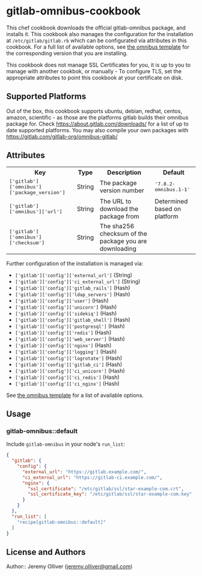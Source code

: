 # gitlab-omnibus-cookbook

This chef cookbook downloads the official gitlab-omnibus package, and installs it.
This cookbook also manages the configuration for the installation at `/etc/gitlab/gitlab.rb` which can be configurated via attributes in this cookbook. For a full list of available options, see [the omnibus template](https://gitlab.com/gitlab-org/omnibus-gitlab/raw/master/files/gitlab-config-template/gitlab.rb.template) for the corresponding version that you are installing.

This cookbook does not manage SSL Certificates for you, it is up to you to manage with another cookbok, or manually - To configure TLS, set the appropriate attributes to point this cookbook at your certificate on disk.

## Supported Platforms

Out of the box, this cookbook supports ubuntu, debian, redhat, centos, amazon, scientific - as those are the platforms gitlab builds their omnibus package for. Check https://about.gitlab.com/downloads/ for a list of up to date supported platforms. You may also compile your own packages with https://gitlab.com/gitlab-org/omnibus-gitlab/

## Attributes

<table>
  <tr>
    <th>Key</th>
    <th>Type</th>
    <th>Description</th>
    <th>Default</th>
  </tr>
  <tr>
    <td><tt>['gitlab']['omnibus']['package_version']</tt></td>
    <td>String</td>
    <td>The package version number</td>
    <td><tt>'7.8.2-omnibus.1-1'</tt></td>
  </tr>
  <tr>
    <td><tt>['gitlab']['omnibus']['url']</tt></td>
    <td>String</td>
    <td>The URL to download the package from</td>
    <td>Determined based on platform</td>
  </tr>
  <tr>
    <td><tt>['gitlab']['omnibus']['checksum']</tt></td>
    <td>String</td>
    <td>The sha256 checksum of the package you are downloading</td>
    <td></td>
  </tr>
</table>

Further configuration of the installation is managed via:

* `['gitlab']['config']['external_url']` (String)
* `['gitlab']['config']['ci_external_url']` (String)
* `['gitlab']['config']['gitlab_rails']` (Hash)
* `['gitlab']['config']['ldap_servers']` (Hash)
* `['gitlab']['config']['user']` (Hash)
* `['gitlab']['config']['unicorn']` (Hash)
* `['gitlab']['config']['sidekiq']` (Hash)
* `['gitlab']['config']['gitlab_shell']` (Hash)
* `['gitlab']['config']['postgresql']` (Hash)
* `['gitlab']['config']['redis']` (Hash)
* `['gitlab']['config']['web_server']` (Hash)
* `['gitlab']['config']['nginx']` (Hash)
* `['gitlab']['config']['logging']` (Hash)
* `['gitlab']['config']['logrotate']` (Hash)
* `['gitlab']['config']['gitlab_ci']` (Hash)
* `['gitlab']['config']['ci_unicorn']` (Hash)
* `['gitlab']['config']['ci_redis']` (Hash)
* `['gitlab']['config']['ci_nginx']` (Hash)

See [the omnibus template](https://gitlab.com/gitlab-org/omnibus-gitlab/raw/master/files/gitlab-config-template/gitlab.rb.template) for a list of available options.

## Usage

### gitlab-omnibus::default

Include `gitlab-omnibus` in your node's `run_list`:

```json
{
  "gitlab": {
    "config": {
      "external_url": "https://gitlab.example.com/",
      "ci_external_url": "https://gitlab-ci.example.com/",
      "nginx": {
        "ssl_certificate": "/etc/gitlab/ssl/star-example-com.crt",
        "ssl_certificate_key": "/etc/gitlab/ssl/star-example-com.key"
      }
    }
  },
  "run_list": [
    "recipe[gitlab-omnibus::default]"
  ]
}
```

## License and Authors

Author:: Jeremy Olliver (<jeremy.olliver@gmail.com>)
